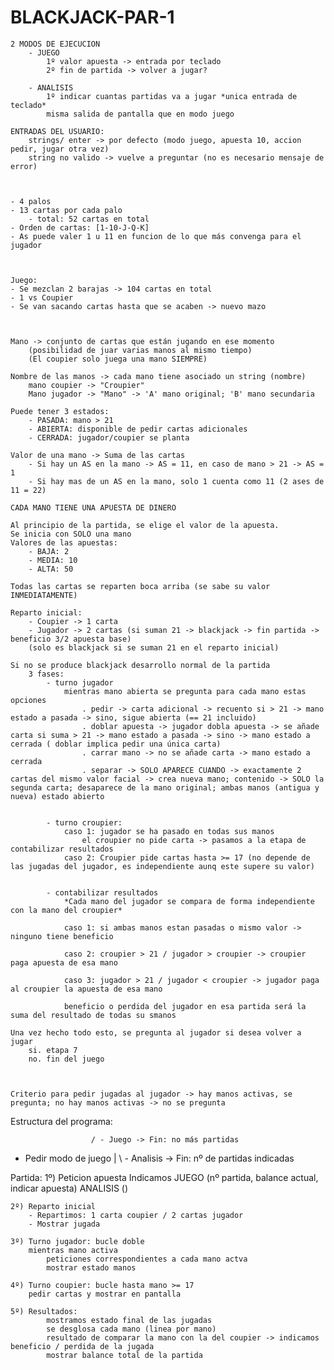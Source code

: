 # BLACKJACK-PAR-1

    2 MODOS DE EJECUCION
        - JUEGO
            1º valor apuesta -> entrada por teclado
            2º fin de partida -> volver a jugar?
            
        - ANALISIS
            1º indicar cuantas partidas va a jugar *unica entrada de teclado*
            misma salida de pantalla que en modo juego
            
    ENTRADAS DEL USUARIO:
        strings/ enter -> por defecto (modo juego, apuesta 10, accion pedir, jugar otra vez)
        string no valido -> vuelve a preguntar (no es necesario mensaje de error)
            
            
            
    - 4 palos 
    - 13 cartas por cada palo
        - total: 52 cartas en total
    - Orden de cartas: [1-10-J-Q-K]
    - As puede valer 1 u 11 en funcion de lo que más convenga para el jugador
    
    
    
    Juego:
    - Se mezclan 2 barajas -> 104 cartas en total
    - 1 vs Coupier
    - Se van sacando cartas hasta que se acaben -> nuevo mazo
    
    
    
    Mano -> conjunto de cartas que están jugando en ese momento
        (posibilidad de juar varias manos al mismo tiempo)
        (El coupier solo juega una mano SIEMPRE)
        
    Nombre de las manos -> cada mano tiene asociado un string (nombre)
        mano coupier -> "Croupier"
        Mano jugador -> "Mano" -> 'A' mano original; 'B' mano secundaria
        
    Puede tener 3 estados:
        - PASADA: mano > 21
        - ABIERTA: disponible de pedir cartas adicionales
        - CERRADA: jugador/coupier se planta
        
    Valor de una mano -> Suma de las cartas
        - Si hay un AS en la mano -> AS = 11, en caso de mano > 21 -> AS = 1
        - Si hay mas de un AS en la mano, solo 1 cuenta como 11 (2 ases de 11 = 22)
        
    CADA MANO TIENE UNA APUESTA DE DINERO
    
    Al principio de la partida, se elige el valor de la apuesta.
    Se inicia con SOLO una mano
    Valores de las apuestas:
        - BAJA: 2
        - MEDIA: 10
        - ALTA: 50
        
    Todas las cartas se reparten boca arriba (se sabe su valor INMEDIATAMENTE)
    
    Reparto inicial:
        - Coupier -> 1 carta
        - Jugador -> 2 cartas (si suman 21 -> blackjack -> fin partida -> beneficio 3/2 apuesta base)
        (solo es blackjack si se suman 21 en el reparto inicial)
        
    Si no se produce blackjack desarrollo normal de la partida
        3 fases:
            - turno jugador
                mientras mano abierta se pregunta para cada mano estas opciones
                    . pedir -> carta adicional -> recuento si > 21 -> mano estado a pasada -> sino, sigue abierta (== 21 incluido)
                    . doblar apuesta -> jugador dobla apuesta -> se añade carta si suma > 21 -> mano estado a pasada -> sino -> mano estado a cerrada ( doblar implica pedir una única carta)
                    . carrar mano -> no se añade carta -> mano estado a cerrada
                    . separar -> SOLO APARECE CUANDO -> exactamente 2 cartas del mismo valor facial -> crea nueva mano; contenido -> SOLO la segunda carta; desaparece de la mano original; ambas manos (antigua y nueva) estado abierto
            
            
            - turno croupier:
                caso 1: jugador se ha pasado en todas sus manos
                    el croupier no pide carta -> pasamos a la etapa de contabilizar resultados
                caso 2: Croupier pide cartas hasta >= 17 (no depende de las jugadas del jugador, es independiente aunq este supere su valor)
                
            
            - contabilizar resultados
                *Cada mano del jugador se compara de forma independiente con la mano del croupier*
                
                caso 1: si ambas manos estan pasadas o mismo valor -> ninguno tiene beneficio
                
                caso 2: croupier > 21 / jugador > croupier -> croupier paga apuesta de esa mano
                
                caso 3: jugador > 21 / jugador < croupier -> jugador paga al croupier la apuesta de esa mano
                
                beneficio o perdida del jugador en esa partida será la suma del resultado de todas su smanos
                
    Una vez hecho todo esto, se pregunta al jugador si desea volver a jugar 
        si. etapa 7
        no. fin del juego
        
        
        
    Criterio para pedir jugadas al jugador -> hay manos activas, se pregunta; no hay manos activas -> no se pregunta



Estructura del programa:

                      / - Juego -> Fin: no más partidas
- Pedir modo de juego |
                      \ - Analisis -> Fin: nº de partidas indicadas
                      
Partida:
    1º) Peticion apuesta
        Indicamos 
            JUEGO (nº partida, balance actual, indicar apuesta) 
            ANALISIS ()
                      
    2º) Reparto inicial
        - Repartimos: 1 carta coupier / 2 cartas jugador
        - Mostrar jugada
    
    3º) Turno jugador: bucle doble
        mientras mano activa
            peticiones correspondientes a cada mano actva
            mostrar estado manos
            
    4º) Turno coupier: bucle hasta mano >= 17
        pedir cartas y mostrar en pantalla
        
    5º) Resultados:
            mostramos estado final de las jugadas
            se desglosa cada mano (linea por mano)
            resultado de comparar la mano con la del coupier -> indicamos beneficio / perdida de la jugada
            mostrar balance total de la partida 
